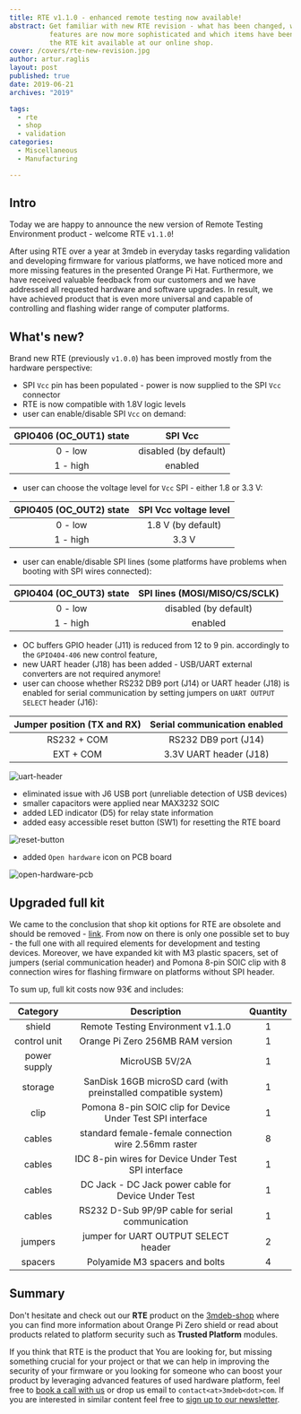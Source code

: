 ```yaml
---
title: RTE v1.1.0 - enhanced remote testing now available!
abstract: Get familiar with new RTE revision - what has been changed, which
          features are now more sophisticated and which items have been added to
          the RTE kit available at our online shop.
cover: /covers/rte-new-revision.jpg
author: artur.raglis
layout: post
published: true
date: 2019-06-21
archives: "2019"

tags:
  - rte
  - shop
  - validation
categories:
  - Miscellaneous
  - Manufacturing

---
```


## Intro

Today we are happy to announce the new version of Remote Testing Environment
product - welcome RTE `v1.1.0`!

After using RTE over a year at 3mdeb in everyday tasks regarding validation and
developing firmware for various platforms, we have noticed more and more missing
features in the presented Orange Pi Hat. Furthermore, we have received valuable
feedback from our customers and we have addressed all requested hardware and
software upgrades. In result, we have achieved product that is even more
universal and capable of controlling and flashing wider range of computer
platforms.

## What's new?

Brand new RTE (previously `v1.0.0`) has been improved mostly from the hardware
perspective:

* SPI `Vcc` pin has been populated - power is now supplied to the SPI `Vcc`
  connector
* RTE is now compatible with 1.8V logic levels
* user can enable/disable SPI `Vcc` on demand:

| GPIO406 (OC_OUT1) state | SPI Vcc               |
|:-----------------------:|:---------------------:|
| 0 - low                 | disabled (by default) |
| 1 - high                | enabled               |

* user can choose the voltage level for `Vcc` SPI - either 1.8 or 3.3 V:

| GPIO405 (OC_OUT2) state | SPI Vcc voltage level |
|:-----------------------:|:---------------------:|
| 0 - low                 | 1.8 V (by default)    |
| 1 - high                | 3.3 V                 |

* user can enable/disable SPI lines (some platforms have problems when booting
  with SPI wires connected):

| GPIO404 (OC_OUT3) state | SPI lines (MOSI/MISO/CS/SCLK) |
|:-----------------------:|:-----------------------------:|
| 0 - low                 | disabled (by default)         |
| 1 - high                | enabled                       |

* OC buffers GPIO header (J11) is reduced from 12 to 9 pin. accordingly to the
  `GPIO404-406` new control feature,
* new UART header (J18) has been added - USB/UART external converters are not
  required anymore!
* user can choose whether RS232 DB9 port (J14) or UART header (J18) is enabled
  for serial communication by setting jumpers on `UART OUTPUT SELECT` header
  (J16):

| Jumper position (TX and RX) | Serial communication enabled |
|:---------------------------:|:----------------------------:|
| RS232 + COM                 | RS232 DB9 port (J14)         |
| EXT + COM                   | 3.3V UART header (J18)       |

![uart-header](/img/rte-uart-header.jpg)

* eliminated issue with J6 USB port (unreliable detection of USB devices)
* smaller capacitors were applied near MAX3232 SOIC
* added LED indicator (D5) for relay state information
* added easy accessible reset button (SW1) for resetting the RTE board

![reset-button](/img/rte-reset-btn.jpg)

* added `Open hardware` icon on PCB board

![open-hardware-pcb](/covers/rte-new-revision.jpg)

## Upgraded full kit

We came to the conclusion that shop kit options for RTE are obsolete and should
be removed - [link](https://shop.3mdeb.com/product/rte/). From now on there is
only one possible set to buy - the full one with all required elements for
development and testing devices. Moreover, we have expanded kit with M3 plastic
spacers, set of jumpers (serial communication header) and Pomona 8-pin SOIC clip
with 8 connection wires for flashing firmware on platforms without SPI header.

To sum up, full kit costs now 93€ and includes:

| Category     | Description                                                     | Quantity |
|:------------:|:---------------------------------------------------------------:|:--------:|
| shield       | Remote Testing Environment v1.1.0                               | 1        |
| control unit | Orange Pi Zero 256MB RAM version                                | 1        |
| power supply | MicroUSB 5V/2A                                                  | 1        |
| storage      | SanDisk 16GB microSD card (with preinstalled compatible system) | 1        |
| clip         | Pomona 8-pin SOIC clip for Device Under Test SPI interface      | 1        |
| cables       | standard female-female connection wire 2.56mm raster            | 8        |
| cables       | IDC 8-pin wires for Device Under Test SPI interface             | 1        |
| cables       | DC Jack - DC Jack power cable for Device Under Test             | 1        |
| cables       | RS232 D-Sub 9P/9P cable for serial communication                | 1        |
| jumpers      | jumper for UART OUTPUT SELECT header                            | 2        |
| spacers      | Polyamide M3 spacers and bolts                                  | 4        |

## Summary

Don't hesitate and check out our **RTE** product on the [3mdeb-shop](https://shop.3mdeb.com/product/rte/)
where you can find more information about Orange Pi Zero shield or read about
products related to platform security such as **Trusted Platform** modules.

If you think that RTE is the product that You are looking for, but missing
something crucial for your project or that we can help in improving the security
of your firmware or you looking for someone who can boost your product by
leveraging advanced features of used hardware platform, feel free to
[book a call with us](https://calendly.com/3mdeb/consulting-remote-meeting)
or drop us email to `contact<at>3mdeb<dot>com`. If you are interested in similar
content feel free to [sign up to our newsletter](http://eepurl.com/doF8GX).
